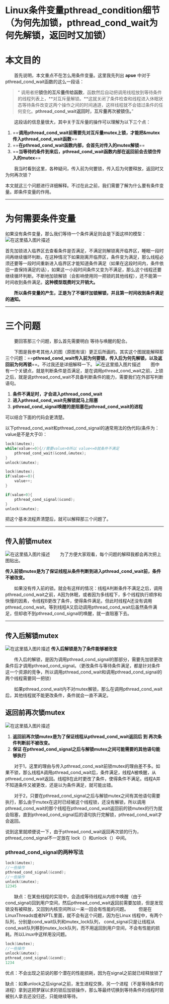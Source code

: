

# Linux条件变量pthread_condition细节（为何先加锁，pthread_cond_wait为何先解锁，返回时又加锁）



# 本文目的


  首先说明，本文重点不在怎么用条件变量。这里我先列出 **apue** 中对于pthread_cond_wait函数的这么一段话：

> “ 调用者把**锁住的互斥量传给函数**，函数然后自动把调用线程放到等待条件的线程列表上，**对互斥量解锁。**这就关闭了条件检查和线程进入休眠状态等待条件改变这两个操作之间的时间通道，这样线程就不会错过条件的任何变化。**pthread_cond_wait返回时，互斥量再次被锁住。**”
>

  这段话的信息量很大，其中关于互斥量的操作可以理解为以下三个点：

1. ==**调用pthread_cond_wait前需要先对互斥量mutex上锁，才能把&mutex传入pthread_cond_wait函数**==
2. ==**在pthread_cond_wait函数内部，会首先对传入的mutex解锁**==
3. ==**当等待的条件到来后，pthread_cond_wait函数内部在返回前会去锁住传入的mutex**==

  我当时看到这里，各种疑问，传入前为何要锁，传入后为何要释放，返回时又为何再次锁？

本文就这三个问题进行详细解释。不过在此之前，我们需要了解为什么要有条件变量。即条件变量的作用。

------

# 为何需要条件变量

如果没有条件变量，那么我们等待一个条件满足则会是下面这样的模型：
<img src=".Image/20190505223831585.png" alt="在这里插入图片描述"  />
  

​		首先加锁进入临界区去查看条件是否满足，不满足则解锁离开临界区，睡眠一段时间再继续循环判断。在这种情况下如果刚离开临界区，条件变为满足，那么线程必须还要等一段时间重新进入临界区才能知道条件满足（如果在这段时间内，条件依旧一直保持满足的话），如果这一小段时间条件又变为不满足，那么这个线程还要继续循环判断。不断地加锁解锁（会影响使用同一把锁的其他线程），还不能第一时间收到条件满足。**这种模型既费时又开销大。**

  **所以条件变量的产生，正是为了不循环加锁解锁，并且第一时间收到条件满足的通知。**

------

# 三个问题


  要回答那三个问题，那么首先需要明白 等待与唤醒的配合。

  下图是我参考其他人的图（原图有误）更正后所画的。其实这个图就能解释那三个问题：==**pthread_cond_wait传入前为何要锁，传入后为何先解锁，以及返回前为何再锁**==。不过我还是详细解释一下。
![在这里插入图片描述](.Image/20190506080943669.png)
  图中有一个关键点，就是判断条件是否满足，是在调用pthread_cond_wait之前，上锁之后，就是说pthread_cond_wait不具备判断条件的能力，需要我们在外部写判断语句。

1. **条件不满足时，才会进入pthread_cond_wait**
2. **进入pthread_cond_wait先解锁就马上阻塞**
3. **pthread_cond_signal唤醒的是阻塞在pthread_cond_wait的进程**

可以结合下面的代码会更清楚。

以下pthread_cond_wait和pthread_cond_signal的通常用法的伪代码(条件为：value是不是大于0)：

```cpp
lock(&mutex);
while(value<=0){//需要value>0所以 value<=0就条件不满足
    pthread_cond_wait(&cond,&mutex);
}
unlock(&mutex);

lock(&mutex);
if(value==0){
    value++;
}

if(value>0){
    pthread_cond_signal(&cond);
}
unlock(&mutex);

```

把这个基本流程弄清楚后，就可以解释那三个问题了。

------

## 传入前锁mutex

![在这里插入图片描述](.Image/20190506080943669.png)
  为了方便大家观看，每个问题的解释我都会再次把上图贴出。

​		**传入前锁mutex是为了保证线程从条件判断到进入pthread_cond_wait前，条件不被改变。**

  如果没有传入前的锁。就会有这样的情况：线程A判断条件不满足之后，调用pthread_cond_wait之前，A因为休眠，或者因为多线程下，多个线程执行顺序和快慢的因素，令线程B更改了条件，使得条件满足。但此时线程A还没有调用pthread_cond_wait。等到线程A又启动调用pthread_cond_wait后虽然条件满足，但却收不到pthread_cond_signal的唤醒，就一直阻塞下去。

------

## 传入后解锁mutex

![在这里插入图片描述](.Image/20190506080943669.png)
**传入后解锁是为了条件能够被改变**

  传入后的解锁，是因为调用pthread_cond_signal的那部分，需要先加锁更改条件后才调用pthread_cond_signal。（更改条件与等待条件满足，都是针对条件这一个资源的竞争，所以调用pthread_cond_wait和调用pthread_cond_signal的两个线程需要同一把锁）

  如果pthread_cond_wait内不对mutex解锁，那么在调用pthread_cond_wait后，其他线程就不能更改条件，条件就会一直不满足。

## 返回前再次锁mutex

![在这里插入图片描述](.Image/20190506080943669.png)

1. **返回前再次锁mutex是为了保证线程从pthread_cond_wait返回后 到 再次条件判断前不被改变。**
2. **保证 在pthread_cond_signal之后与解锁mutex之间可能需要的其他语句能够执行**

  对于1，这里的理由与传入pthread_cond_wait前锁mutex的理由差不多。如果不锁，那么线程A调用pthread_cond_wait后，条件满足，线程A被唤醒，从pthread_cond_wait返回。线程B在此时更改了条件，使得条件不满足。线程A并不知道条件又被更改，还是以为条件满足，就可能出错。

  对于2，只要在pthread_cond_signal之后与解锁mutex之间有其他语句需要执行，那么由于mutex在这时已经被这个线程锁，还没有解锁，所以调用pthread_cond_wait的那个线程在pthread_cond_wait返回前的锁mutex的行为就会阻塞，直到pthread_cond_signal后的语句执行完解锁，pthread_cond_wait才会返回。

说到这里就顺便说一下，由于pthread_cond_wait返回再次锁的行为，pthread_cond_signal不一定放在 lock（）和unlock（）中间。

### pthread_cond_signal的两种写法

```cpp
lock(&mutex);
//一些操作
pthread_cond_signal(&cond);
//一些操作
unlock(&mutex);
12345
```

  缺点：在某些线程的实现中，会造成等待线程从内核中唤醒（由于cond_signal)回到用户空间，然后pthread_cond_wait返回前需要加锁，但是发现锁没有被释放，又回到内核空间所以一来一回会有性能的问题。
  但是在LinuxThreads或者NPTL里面，就不会有这个问题，因为在Linux 线程中，有两个队列，分别是cond_wait队列和mutex_lock队列， cond_signal只是让线程从cond_wait队列移到mutex_lock队列，而不用返回到用户空间，不会有性能的损耗。所以Linux中这样用没问题。

 

```cpp
lock(&mutex);
//一些操作
unlock(&mutex);
pthread_cond_signal(&cond);
1234
```

优点：不会出现之前说的那个潜在的性能损耗，因为在signal之前就已经释放锁了

缺点：如果unlock之后signal之前，发生进程交换，另一个进程（不是等待条件的进程）拿到这把梦寐以求的锁后加锁操作，那么等最终切换到等待条件的线程时锁被别人拿去还没归还，只能继续等待。
